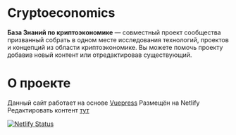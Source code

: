 # Cryptoeconomics

**База Знаний по криптоэкономике** — совместный проект сообщества призванный собрать в одном месте исследования технологий, проектов и концепций из области криптоэкономике. Вы можете помочь проекту добавив новый контент или отредактировав существующий.

# О проекте

Данный сайт работает на основе [Vuepress](https://github.com/vuejs/vuepress)
Размещён на Netlify
Редактировать контент [тут](https://github.com/Gerstep/cryptoeconomics/tree/master/docs)

[![Netlify Status](https://api.netlify.com/api/v1/badges/1ce871ea-5f65-4587-b9fa-19937b3fd73d/deploy-status)](https://app.netlify.com/sites/cryptoecon-database/deploys)